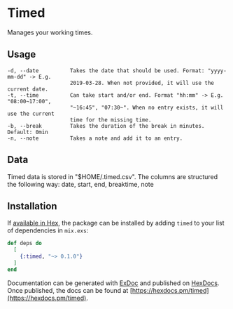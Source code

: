 # Timed
Manages your working times.

## Usage
```
-d, --date          Takes the date that should be used. Format: "yyyy-mm-dd" -> E.g.
                    2019-03-28. When not provided, it will use the current date.
-t, --time          Can take start and/or end. Format "hh:mm" -> E.g. "08:00~17:00",
                    "~16:45", "07:30~". When no entry exists, it will use the current
                    time for the missing time.
-b, --break         Takes the duration of the break in minutes. Default: 0min
-n, --note          Takes a note and add it to an entry.
```

## Data
Timed data is stored in "$HOME/.timed.csv". The columns are structured the following way:
date, start, end, breaktime, note

## Installation

If [available in Hex](https://hex.pm/docs/publish), the package can be installed
by adding `timed` to your list of dependencies in `mix.exs`:

```elixir
def deps do
  [
    {:timed, "~> 0.1.0"}
  ]
end
```

Documentation can be generated with [ExDoc](https://github.com/elixir-lang/ex_doc)
and published on [HexDocs](https://hexdocs.pm). Once published, the docs can
be found at [https://hexdocs.pm/timed](https://hexdocs.pm/timed).


